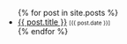 <ul>
  {% for post in site.posts %}
    <li>
      <a href="{{ post.url }}">{{ post.title }}</a> <font size="-3">[{{ post.date }}]</font> 
    </li>
  {% endfor %}
</ul>

